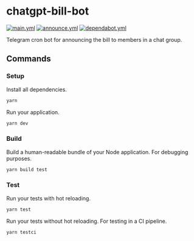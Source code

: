 # chatgpt-bill-bot

[![main.yml](https://github.com/winstxnhdw/chatgpt-bill-bot/actions/workflows/main.yml/badge.svg)](https://github.com/winstxnhdw/chatgpt-bill-bot/actions/workflows/main.yml)
[![announce.yml](https://github.com/winstxnhdw/chatgpt-bill-bot/actions/workflows/announce.yml/badge.svg)](https://github.com/winstxnhdw/chatgpt-bill-bot/actions/workflows/announce.yml)
[![dependabot.yml](https://github.com/winstxnhdw/chatgpt-bill-bot/actions/workflows/dependabot.yml/badge.svg)](https://github.com/winstxnhdw/chatgpt-bill-bot/actions/workflows/dependabot.yml)

Telegram cron bot for announcing the bill to members in a chat group.

## Commands

### Setup

Install all dependencies.

```bash
yarn
```

Run your application.

```bash
yarn dev
```

### Build

Build a human-readable bundle of your Node application. For debugging purposes.

```bash
yarn build test
```

### Test

Run your tests with hot reloading.

```bash
yarn test
```

Run your tests without hot reloading. For testing in a CI pipeline.

```bash
yarn testci
```
